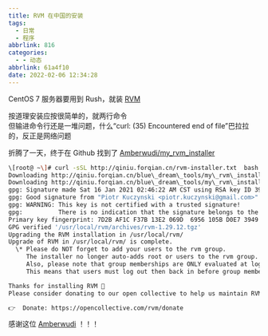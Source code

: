```yaml
---
title: RVM 在中国的安装
tags:
  - 日常
  - 程序
abbrlink: 816
categories:
  - - 动态
abbrlink: 61a4f10
date: 2022-02-06 12:34:28
---
```


CentOS 7 服务器要用到 Rush，就装 [RVM](http://rvm.io)

按道理安装应按很简单的，就两行命令  
但输进命令行还是一堆问题，什么“curl: (35) Encountered end of file”巴拉拉的，反正是网络问题

折腾了一天，终于在 Github 找到了 [Amberwudi/my\_rvm\_installer](https://github.com/Amberwudi/my_rvm_installer)

```bash
\[root@ ~\]# curl -sSL http://qiniu.forqian.cn/rvm-installer.txt  bash -s stable
Downloading http://qiniu.forqian.cn/blue\_dream\_tools/my\_rvm\_installer/1.29.12.tar.gz
Downloading http://qiniu.forqian.cn/blue\_dream\_tools/my\_rvm\_installer/1.29.12.tar.gz.asc
gpg: Signature made Sat 16 Jan 2021 02:46:22 AM CST using RSA key ID 39499BDB
gpg: Good signature from "Piotr Kuczynski <piotr.kuczynski@gmail.com>"
gpg: WARNING: This key is not certified with a trusted signature!
gpg:          There is no indication that the signature belongs to the owner.
Primary key fingerprint: 7D2B AF1C F37B 13E2 069D  6956 105B D0E7 3949 9BDB
GPG verified '/usr/local/rvm/archives/rvm-1.29.12.tgz'
Upgrading the RVM installation in /usr/local/rvm/
Upgrade of RVM in /usr/local/rvm/ is complete.
  \* Please do NOT forget to add your users to the rvm group.
     The installer no longer auto-adds root or users to the rvm group. Admins must do this.
     Also, please note that group memberships are ONLY evaluated at login time.
     This means that users must log out then back in before group membership takes effect!

Thanks for installing RVM 🙏
Please consider donating to our open collective to help us maintain RVM.

👉  Donate: https://opencollective.com/rvm/donate
```

感谢这位 [Amberwudi](https://github.com/Amberwudi) ！！！
